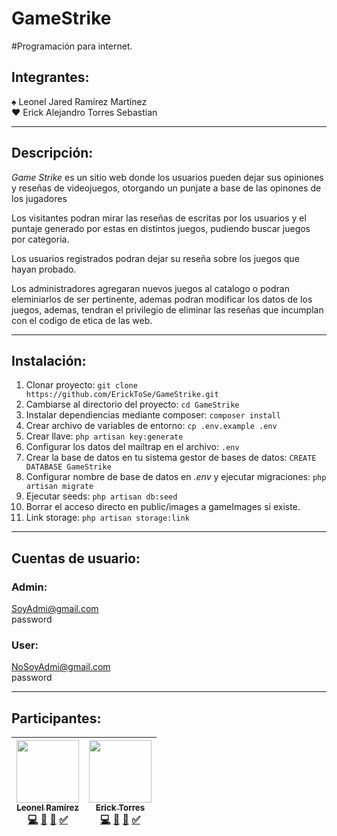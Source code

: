 # GameStrike
#Programación para internet.

## Integrantes:

♠ Leonel Jared Ramírez Martínez <br>
♥ Erick Alejandro Torres Sebastian

---

## Descripción:

   _Game Strike_ es un sitio web donde los usuarios pueden dejar sus opiniones y reseñas de videojuegos, 
otorgando un punjate a base de las opinones de los jugadores

   Los visitantes podran mirar las reseñas de escritas por los usuarios y el puntaje generado por estas 
en distintos juegos, pudiendo buscar juegos por categoria.

   Los usuarios registrados podran dejar su reseña sobre los juegos que hayan probado.

   Los administradores agregaran nuevos juegos al catalogo o podran eleminiarlos de ser pertinente, ademas 
podran modificar los datos de los juegos, ademas, tendran el privilegio de eliminar las reseñas que 
incumplan con el codigo de etica de las web.

---

## Instalación:

1. Clonar proyecto: `git clone https://github.com/ErickToSe/GameStrike.git` 
2. Cambiarse al directorio del proyecto: `cd GameStrike`
3. Instalar dependiencias mediante composer: `composer install`
4. Crear archivo de variables de entorno: `cp .env.example .env`
5. Crear llave: `php artisan key:generate`
6. Configurar los datos del mailtrap en el archivo: `.env`
7. Crear la base de datos en tu sistema gestor de bases de datos: `CREATE DATABASE GameStrike`
8. Configurar nombre de base de datos en _.env_ y ejecutar migraciones: `php artisan migrate`
9. Ejecutar seeds: `php artisan db:seed`
10. Borrar el acceso directo en public/images a gameImages si existe.
11. Link storage: `php artisan storage:link`

---

## Cuentas de usuario:

### Admin:
SoyAdmi@gmail.com<br>
password

### User:
NoSoyAdmi@gmail.com<br>
password

---

## Participantes:
| [<img src="https://avatars.githubusercontent.com/u/80792736?v=4" width="100px;"/><br /><sub><b>Leonel Ramírez</b></sub>](https://github.com/ethryan-ramart)<br />[💻]() [📖]() [👀]() [✅]() | [<img src="https://avatars.githubusercontent.com/u/71098715?s=400&u=d2b067ce65763fd5b318bc3ec3b3f52c47d0c2f0&v=4" width="100px;"/><br /><sub><b>Erick Torres</b></sub>](https://github.com/ErickToSe)<br />[💻]() [📖]() [👀]() [✅]()| 
| :---: | :---: |
